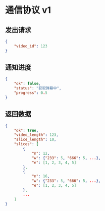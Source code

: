 # 通信协议 v1

## 发出请求

```json
{
    "video_id": 123
}
```

## 通知进度

```json
{
    "ok": false,
    "status": "获取弹幕中",
    "progress": 0.5
}
```

## 返回数据

```json
{
    "ok": true,
    "video_length": 123,
    "slice_length": 10,
    "slices": [
        {
            "n": 12,
            "w": {"233": 5, "666": 5, ...},
            "e": [1, 2, 3, 4, 5]
        },
        {
            "n": 16,
            "w": {"233": 5, "666": 5, ...},
            "e": [1, 2, 3, 4, 5]
        },
		...
    ]
}
```

